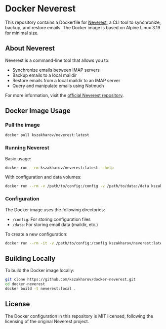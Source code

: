 # Docker Neverest

This repository contains a Dockerfile for [Neverest](https://github.com/pimalaya/neverest), a CLI tool to synchronize, backup, and restore emails. The Docker image is based on Alpine Linux 3.19 for minimal size.

## About Neverest

Neverest is a command-line tool that allows you to:
- Synchronize emails between IMAP servers
- Backup emails to a local maildir
- Restore emails from a local maildir to an IMAP server
- Query and manipulate emails using Notmuch

For more information, visit the [official Neverest repository](https://github.com/pimalaya/neverest).

## Docker Image Usage

### Pull the image

```bash
docker pull kszakharov/neverest:latest
```

### Running Neverest

Basic usage:

```bash
docker run --rm kszakharov/neverest:latest --help
```

With configuration and data volumes:

```bash
docker run --rm -v /path/to/config:/config -v /path/to/data:/data kszakharov/neverest:latest [command]
```

### Configuration

The Docker image uses the following directories:

- `/config`: For storing configuration files
- `/data`: For storing email data (maildir, etc.)

To create a new configuration:

```bash
docker run --rm -it -v /path/to/config:/config kszakharov/neverest:latest wizard
```

## Building Locally

To build the Docker image locally:

```bash
git clone https://github.com/kszakharov/docker-neverest.git
cd docker-neverest
docker build -t neverest:local .
```

## License

The Docker configuration in this repository is MIT licensed, following the licensing of the original Neverest project. 